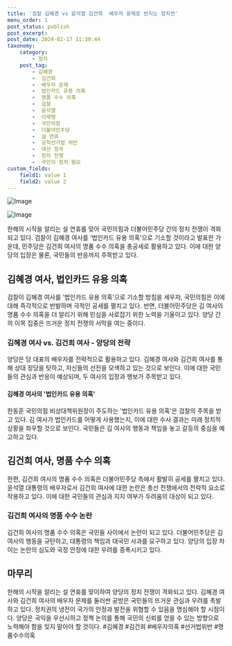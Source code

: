 ```yaml
---
title: '검찰 김혜경 vs 윤석열 김건희  배우자 문제로 번지는 정치전'
menu_order: 1
post_status: publish
post_excerpt: 
post_date: 2024-02-17 11:30:44
taxonomy:
    category:
        - 정치
    post_tag:
        - 김혜경
        -  김건희
        -  배우자 문제
        -  법인카드 유용 의혹
        -  명품 수수 의혹
        -  검찰
        -  윤석열
        -  이재명
        -  국민의힘
        -  더불어민주당
        -  설 연휴
        -  공직선거법 위반
        -  대선 정국
        -  정치 전쟁
        -  국민의 정치 혐오
custom_fields:
    field1: value 1
    field2: value 2
---
```


![Image](https://imgnews.pstatic.net/image/015/2024/02/11/0004947193_001_20240211141601022.jpg?type=w647)

![Image](https://imgnews.pstatic.net/image/015/2024/02/11/0004947193_002_20240211141601051.jpg?type=w647)

한해의 시작을 알리는 설 연휴를 맞아 국민의힘과 더불어민주당 간의 정치 전쟁이 격화되고 있다. 검찰이 김혜경 여사를 '법인카드 유용 의혹'으로 기소할 것이라고 발표한 가운데, 민주당은 김건희 여사의 명품 수수 의혹을 총공세로 활용하고 있다. 이에 대한 양당의 입장은 물론, 국민들의 반응까지 주목받고 있다.
## 김혜경 여사, 법인카드 유용 의혹
검찰이 김혜경 여사를 '법인카드 유용 의혹'으로 기소할 방침을 세우자, 국민의힘은 이에 대해 즉각적으로 반발하며 극적인 공세를 펼치고 있다. 반면, 더불어민주당은 김 여사의 명품 수수 의혹을 더 알리기 위해 민심을 사로잡기 위한 노력을 기울이고 있다. 양당 간의 이목 집중은 뜨거운 정치 전쟁의 서막을 여는 중이다.
### 김혜경 여사 vs. 김건희 여사 - 양당의 전략
양당은 당 대표의 배우자를 전략적으로 활용하고 있다. 김혜경 여사와 김건희 여사를 통해 상대 정당을 탓하고, 자신들의 선전을 모색하고 있는 것으로 보인다. 이에 대한 국민들의 관심과 반응이 예상되며, 두 여사의 입장과 행보가 주목받고 있다.
#### 김혜경 여사의 '법인카드 유용 의혹'
한동훈 국민의힘 비상대책위원장이 주도하는 '법인카드 유용 의혹'은 검찰의 주목을 받고 있다. 김 여사가 법인카드를 어떻게 사용했는지, 이에 대한 수사 결과는 미래 정치적 상황을 좌우할 것으로 보인다. 국민들은 김 여사의 행동과 책임을 놓고 갈등의 중심을 예고하고 있다.
## 김건희 여사, 명품 수수 의혹
한편, 김건희 여사의 명품 수수 의혹은 더불어민주당 측에서 활발히 공세를 펼치고 있다. 윤석열 대통령의 배우자로서 김건희 여사에 대한 논란은 총선 전쟁에서의 전략적 요소로 작용하고 있다. 이에 대한 국민들의 관심과 지지 여부가 두려움의 대상이 되고 있다.
### 김건희 여사의 명품 수수 논란
김건희 여사의 명품 수수 의혹은 국민들 사이에서 논란이 되고 있다. 더불어민주당은 김 여사의 행동을 규탄하고, 대통령의 책임과 대국민 사과를 요구하고 있다. 양당의 입장 차이는 논란의 심도와 국정 안정에 대한 우려를 증폭시키고 있다.
## 마무리
한해의 시작을 알리는 설 연휴를 맞이하여 양당의 정치 전쟁이 격화되고 있다. 김혜경 여사와 김건희 여사의 배우자 문제를 둘러싼 공방은 국민들의 뜨거운 관심과 우려를 촉발하고 있다. 정치권의 냉전이 국가의 안정과 발전을 위협할 수 있음을 명심해야 할 시점이다. 양당은 국익을 우선시하고 정책 논의를 통해 국민의 신뢰를 얻을 수 있는 방향으로 노력해야 함을 잊지 말아야 할 것이다.
#김혜경 #김건희 #배우자의혹 #선거법위반 #명품수수의혹
